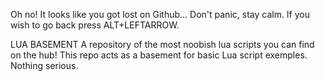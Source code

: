 Oh no! It looks like you got lost on Github...
Don't panic, stay calm.
If you wish to go back press ALT+LEFTARROW.



LUA BASEMENT
A repository of the most noobish lua scripts you can find on the hub!
This repo acts as a basement for basic Lua script exemples.
Nothing serious.
